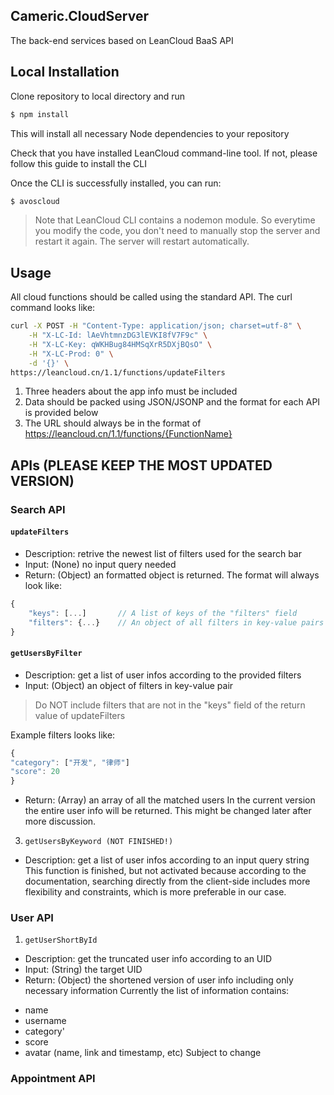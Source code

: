 ## Cameric.CloudServer ##

The back-end services based on LeanCloud BaaS API

## Local Installation ##

  Clone repository to local directory and run

```Bash
$ npm install
```
  This will install all necessary Node dependencies to your repository

  Check that you have installed LeanCloud command-line tool.
  If not, please follow this guide to install the CLI

  Once the CLI is successfully installed, you can run:

```Bash
$ avoscloud
```

> Note that LeanCloud CLI contains a nodemon module.
> So everytime you modify the code, you don't need to manually stop the server and restart it again.
> The server will restart automatically.

## Usage ##
All cloud functions should be called using the standard API. The curl command looks like:
```Bash
curl -X POST -H "Content-Type: application/json; charset=utf-8" \
    -H "X-LC-Id: lAeVhtmnzDG3lEVKI8fV7F9c" \
    -H "X-LC-Key: qWKHBug84HMSqXrR5DXjBQsO" \
    -H "X-LC-Prod: 0" \
    -d '{}' \
https://leancloud.cn/1.1/functions/updateFilters
```

1.  Three headers about the app info must be included
2.  Data should be packed using JSON/JSONP and the format for each API is provided below
3.  The URL should always be in the format of https://leancloud.cn/1.1/functions/{FunctionName}

## APIs (PLEASE KEEP THE MOST UPDATED VERSION) ##

### Search API ###

#### `updateFilters` ####

-   Description:
    retrive the newest list of filters used for the search bar
-   Input:
    (None) no input query needed
-   Return:
    (Object) an formatted object is returned. The format will always look like:

```JavaScript
{
    "keys": [...]       // A list of keys of the "filters" field
    "filters": {...}    // An object of all filters in key-value pairs
}
```

####  `getUsersByFilter` ####

-   Description:
    get a list of user infos according to the provided filters
-   Input:
    (Object) an object of filters in key-value pair

> Do NOT include filters that are not in the "keys" field of the return value of updateFilters

  Example filters looks like:

```JavaScript
{
"category": ["开发", "律师"]
"score": 20
}
```
-    Return: (Array) an array of all the matched users
In the current version the entire user info will be returned.
This might be changed later after more discussion.

3.  `getUsersByKeyword (NOT FINISHED!)`
-    Description: get a list of user infos according to an input query string
This function is finished, but not activated because according to the documentation,
searching directly from the client-side includes more flexibility and constraints,
which is more preferable in our case.

### User API ###
1.  `getUserShortById`
-    Description: get the truncated user info according to an UID
-    Input: (String) the target UID
-    Return: (Object) the shortened version of user info including only necessary information
Currently the list of information contains:
+    name
+    username
+    category'
+    score
+    avatar (name, link and timestamp, etc)
Subject to change

### Appointment API ###